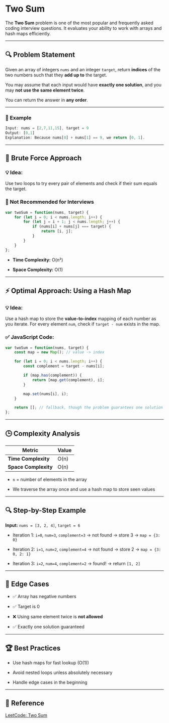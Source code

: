 # Two Sum

The **Two Sum** problem is one of the most popular and frequently asked coding interview questions. It evaluates your ability to work with arrays and hash maps efficiently.

---

## 🔍 Problem Statement

Given an array of integers `nums` and an integer `target`, return **indices** of the two numbers such that they **add up to** the target.

You may assume that each input would have **exactly one solution**, and you may **not use the same element twice**.

You can return the answer in **any order**.

---

### 🧪 Example

```js
Input: nums = [2,7,11,15], target = 9
Output: [0,1]
Explanation: Because nums[0] + nums[1] == 9, we return [0, 1].
```

---

## 🧠 Brute Force Approach

### 💡 Idea:

Use two loops to try every pair of elements and check if their sum equals the target.

### 🚫 Not Recommended for Interviews

```js
var twoSum = function(nums, target) {
    for (let i = 0; i < nums.length; i++) {
        for (let j = i + 1; j < nums.length; j++) {
            if (nums[i] + nums[j] === target) {
                return [i, j];
            }
        }
    }
};
```

-   **Time Complexity:** O(n²)

-   **Space Complexity:** O(1)


---

## ⚡ Optimal Approach: Using a Hash Map

### 💡 Idea:

Use a hash map to store the **value-to-index** mapping of each number as you iterate. For every element `num`, check if `target - num` exists in the map.

### ✅ JavaScript Code:

```js
var twoSum = function(nums, target) {
    const map = new Map(); // value -> index

    for (let i = 0; i < nums.length; i++) {
        const complement = target - nums[i];

        if (map.has(complement)) {
            return [map.get(complement), i];
        }

        map.set(nums[i], i);
    }

    return []; // fallback, though the problem guarantees one solution
};
```

---

## 🕒 Complexity Analysis

| Metric | Value |
| --- | --- |
| **Time Complexity** | O(n) |
| **Space Complexity** | O(n) |

-   `n` = number of elements in the array

-   We traverse the array once and use a hash map to store seen values


---

## 🔍 Step-by-Step Example

**Input:** `nums = [3, 2, 4]`, `target = 6`

-   Iteration 1: `i=0`, `num=3`, `complement=3` → not found → store 3 → `map = {3: 0}`

-   Iteration 2: `i=1`, `num=2`, `complement=4` → not found → store 2 → `map = {3: 0, 2: 1}`

-   Iteration 3: `i=2`, `num=4`, `complement=2` → found! → return `[1, 2]`


---

## 🧷 Edge Cases

-   ✅ Array has negative numbers

-   ✅ Target is 0

-   ❌ Using same element twice is **not allowed**

-   ✅ Exactly one solution guaranteed


---

## 🏆 Best Practices

-   Use hash maps for fast lookup (O(1))

-   Avoid nested loops unless absolutely necessary

-   Handle edge cases in the beginning


---

## 🔗 Reference

[LeetCode: Two Sum](https://leetcode.com/problems/two-sum/)
